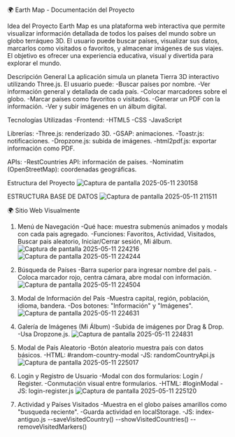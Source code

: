 
🌍 Earth Map - Documentación del Proyecto

Idea del Proyecto
Earth Map es una plataforma web interactiva que permite visualizar información detallada de todos los países del mundo sobre un globo terráqueo 3D. El usuario puede buscar países, visualizar sus datos, marcarlos como visitados o favoritos, y almacenar imágenes de sus viajes. El objetivo es ofrecer una experiencia educativa, visual y divertida para explorar el mundo.

Descripción General
La aplicación simula un planeta Tierra 3D interactivo utilizando Three.js. El usuario puede:
-Buscar países por nombre.
-Ver información general y detallada de cada país.
-Colocar marcadores sobre el globo.
-Marcar países como favoritos o visitados.
-Generar un PDF con la información.
-Ver y subir imágenes en un álbum digital.

Tecnologías Utilizadas
-Frontend:
-HTML5
-CSS
-JavaScript

Librerías:
-Three.js: renderizado 3D.
-GSAP: animaciones.
-Toastr.js: notificaciones.
-Dropzone.js: subida de imágenes.
-html2pdf.js: exportar información como PDF.

APIs:
-RestCountries API: información de países.
-Nominatim (OpenStreetMap): coordenadas geográficas.

Estructura del Proyecto
![Captura de pantalla 2025-05-11 230158](https://github.com/user-attachments/assets/3f668a4b-d34a-4769-b402-ea02bad7f19b)

ESTRUCTURA BASE DE DATOS
![Captura de pantalla 2025-05-11 211511](https://github.com/user-attachments/assets/1dd38fba-21ce-4d03-93bc-7920e3efb0d5)


🌍 Sitio Web Visualmente

1. Menú de Navegación
-Qué hace: muestra submenús animados y modals con cada pais agregado.
-Funciones: Favoritos, Actividad, Visitados, Buscar pais aleatorio, Iniciar/Cerrar sesión, Mi álbum.
![Captura de pantalla 2025-05-11 224216](https://github.com/user-attachments/assets/c7aaffad-2db4-44c4-b75c-be6a314b6cae)
![Captura de pantalla 2025-05-11 224244](https://github.com/user-attachments/assets/ce987ab3-6e49-4b35-aa48-64920f7255dd)

2. Búsqueda de Países
-Barra superior para ingresar nombre del país.
-Coloca marcador rojo, centra cámara, abre modal con información.
![Captura de pantalla 2025-05-11 224504](https://github.com/user-attachments/assets/64ac84bb-3deb-4ac7-956c-cfa2b0920bcd)

3. Modal de Información del País
-Muestra capital, región, población, idioma, bandera.
-Dos botones: "Información" y "Imágenes".
![Captura de pantalla 2025-05-11 224631](https://github.com/user-attachments/assets/7fa94629-330c-44fd-9c0b-33e93e87ff46)

4. Galería de Imágenes (Mi Álbum)
-Subida de imágenes por Drag & Drop.
-Usa Dropzone.js.
![Captura de pantalla 2025-05-11 224831](https://github.com/user-attachments/assets/ac3e9ccd-7871-42a2-8f1e-c5c9f4fe76b8)

5. Modal de País Aleatorio
-Botón aleatorio muestra país con datos básicos.
-HTML: #random-country-modal
-JS: randomCountryApi.js
![Captura de pantalla 2025-05-11 225017](https://github.com/user-attachments/assets/c73523a2-ec7f-432a-b6ad-0005b193e44b)

6. Login y Registro de Usuario
-Modal con dos formularios: Login / Register.
-Conmutación visual entre formularios.
-HTML: #loginModal
-JS: login-register.js
![Captura de pantalla 2025-05-11 225120](https://github.com/user-attachments/assets/b4ae3f12-43c6-4de3-ba89-7a362035a29a)

7. Actividad y Países Visitados
-Muestra en el globo países amarillos como "busqueda reciente".
-Guarda actividad en localStorage.
-JS: index-antiguo.js 
--saveVisitedCountry()
--showVisitedCountries()
--removeVisitedMarkers()
